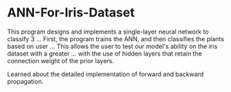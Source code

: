 # ANN-For-Iris-Dataset
This program designs and implements a single-layer neural network to classify 3 ... First, the program trains the ANN, and then classifies the plants based on user ... This allows the user to test our model's ability on the iris dataset with a greater ... with the use of hidden layers that retain the connection weight of the prior layers.

 Learned about the detailed implementation of forward and backward propagation.
 
 
 
 
